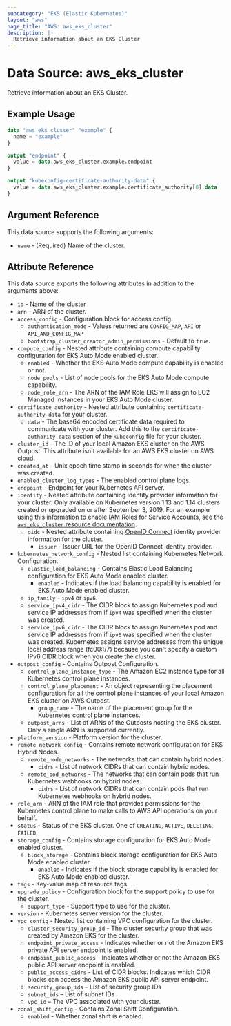 ```yaml
---
subcategory: "EKS (Elastic Kubernetes)"
layout: "aws"
page_title: "AWS: aws_eks_cluster"
description: |-
  Retrieve information about an EKS Cluster
---
```


# Data Source: aws_eks_cluster

Retrieve information about an EKS Cluster.

## Example Usage

```terraform
data "aws_eks_cluster" "example" {
  name = "example"
}

output "endpoint" {
  value = data.aws_eks_cluster.example.endpoint
}

output "kubeconfig-certificate-authority-data" {
  value = data.aws_eks_cluster.example.certificate_authority[0].data
}
```

## Argument Reference

This data source supports the following arguments:

* `name` - (Required) Name of the cluster.

## Attribute Reference

This data source exports the following attributes in addition to the arguments above:

* `id` - Name of the cluster
* `arn` - ARN of the cluster.
* `access_config` - Configuration block for access config.
    * `authentication_mode` - Values returned are `CONFIG_MAP`, `API` or `API_AND_CONFIG_MAP`
    * `bootstrap_cluster_creator_admin_permissions` - Default to `true`.
* `compute_config` - Nested attribute containing compute capability configuration for EKS Auto Mode enabled cluster.
    * `enabled` - Whether the EKS Auto Mode compute capability is enabled or not.
    * `node_pools` - List of node pools for the EKS Auto Mode compute capability.
    * `node_role_arn` - The ARN of the IAM Role EKS will assign to EC2 Managed Instances in your EKS Auto Mode cluster.
* `certificate_authority` - Nested attribute containing `certificate-authority-data` for your cluster.
    * `data` - The base64 encoded certificate data required to communicate with your cluster. Add this to the `certificate-authority-data` section of the `kubeconfig` file for your cluster.
* `cluster_id` - The ID of your local Amazon EKS cluster on the AWS Outpost. This attribute isn't available for an AWS EKS cluster on AWS cloud.
* `created_at` - Unix epoch time stamp in seconds for when the cluster was created.
* `enabled_cluster_log_types` - The enabled control plane logs.
* `endpoint` - Endpoint for your Kubernetes API server.
* `identity` - Nested attribute containing identity provider information for your cluster. Only available on Kubernetes version 1.13 and 1.14 clusters created or upgraded on or after September 3, 2019. For an example using this information to enable IAM Roles for Service Accounts, see the [`aws_eks_cluster` resource documentation](/docs/providers/aws/r/eks_cluster.html).
    * `oidc` - Nested attribute containing [OpenID Connect](https://openid.net/connect/) identity provider information for the cluster.
        * `issuer` - Issuer URL for the OpenID Connect identity provider.
* `kubernetes_network_config` - Nested list containing Kubernetes Network Configuration.
    * `elastic_load_balancing` - Contains Elastic Load Balancing configuration for EKS Auto Mode enabled cluster.
        * `enabled` - Indicates if the load balancing capability is enabled for EKS Auto Mode enabled cluster.
    * `ip_family` - `ipv4` or `ipv6`.
    * `service_ipv4_cidr` - The CIDR block to assign Kubernetes pod and service IP addresses from if `ipv4` was specified when the cluster was created.
    * `service_ipv6_cidr` - The CIDR block to assign Kubernetes pod and service IP addresses from if `ipv6` was specified when the cluster was created. Kubernetes assigns service addresses from the unique local address range (fc00::/7) because you can't specify a custom IPv6 CIDR block when you create the cluster.
* `outpost_config` - Contains Outpost Configuration.
    * `control_plane_instance_type` - The Amazon EC2 instance type for all Kubernetes control plane instances.
    * `control_plane_placement` - An object representing the placement configuration for all the control plane instances of your local Amazon EKS cluster on AWS Outpost.
        * `group_name` - The name of the placement group for the Kubernetes control plane instances.
    * `outpost_arns` - List of ARNs of the Outposts hosting the EKS cluster. Only a single ARN is supported currently.
* `platform_version` - Platform version for the cluster.
* `remote_network_config` - Contains remote network configuration for EKS Hybrid Nodes.
    * `remote_node_networks` - The networks that can contain hybrid nodes.
        * `cidrs` - List of network CIDRs that can contain hybrid nodes.
    * `remote_pod_networks` - The networks that can contain pods that run Kubernetes webhooks on hybrid nodes.
        * `cidrs` - List of network CIDRs that can contain pods that run Kubernetes webhooks on hybrid nodes.
* `role_arn` - ARN of the IAM role that provides permissions for the Kubernetes control plane to make calls to AWS API operations on your behalf.
* `status` - Status of the EKS cluster. One of `CREATING`, `ACTIVE`, `DELETING`, `FAILED`.
* `storage_config` - Contains storage configuration for EKS Auto Mode enabled cluster.
    * `block_storage` - Contains block storage configuration for EKS Auto Mode enabled cluster.
        * `enabled` - Indicates if the block storage capability is enabled for EKS Auto Mode enabled cluster.
* `tags` - Key-value map of resource tags.
* `upgrade_policy` - Configuration block for the support policy to use for the cluster.
    * `support_type` - Support type to use for the cluster.
* `version` - Kubernetes server version for the cluster.
* `vpc_config` - Nested list containing VPC configuration for the cluster.
    * `cluster_security_group_id` - The cluster security group that was created by Amazon EKS for the cluster.
    * `endpoint_private_access` - Indicates whether or not the Amazon EKS private API server endpoint is enabled.
    * `endpoint_public_access` - Indicates whether or not the Amazon EKS public API server endpoint is enabled.
    * `public_access_cidrs` - List of CIDR blocks. Indicates which CIDR blocks can access the Amazon EKS public API server endpoint.
    * `security_group_ids` – List of security group IDs
    * `subnet_ids` – List of subnet IDs
    * `vpc_id` – The VPC associated with your cluster.
* `zonal_shift_config` - Contains Zonal Shift Configuration.
    * `enabled` - Whether zonal shift is enabled.
